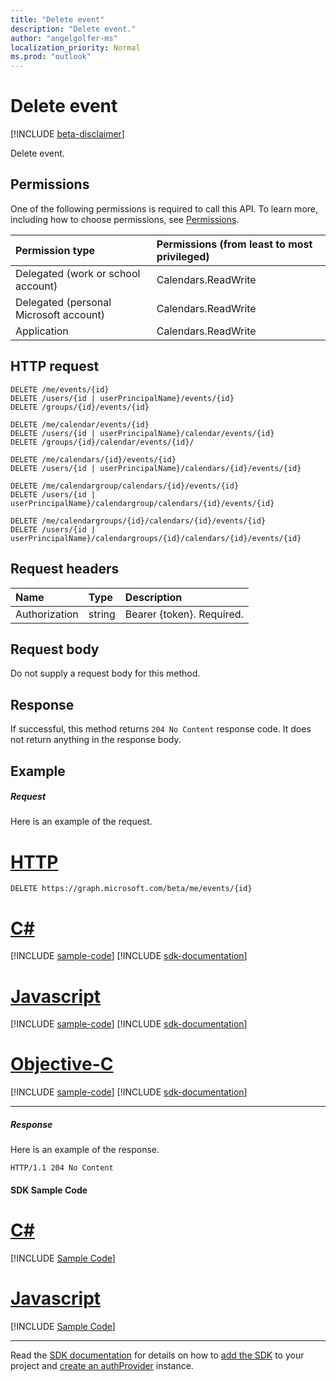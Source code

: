 ```yaml
---
title: "Delete event"
description: "Delete event."
author: "angelgolfer-ms"
localization_priority: Normal
ms.prod: "outlook"
---
```


# Delete event

[!INCLUDE [beta-disclaimer](../../includes/beta-disclaimer.md)]

Delete event.
## Permissions
One of the following permissions is required to call this API. To learn more, including how to choose permissions, see [Permissions](/graph/permissions-reference).

|Permission type      | Permissions (from least to most privileged)              |
|:--------------------|:---------------------------------------------------------|
|Delegated (work or school account) | Calendars.ReadWrite    |
|Delegated (personal Microsoft account) | Calendars.ReadWrite    |
|Application | Calendars.ReadWrite |

## HTTP request
<!-- { "blockType": "ignored" } -->
```http
DELETE /me/events/{id}
DELETE /users/{id | userPrincipalName}/events/{id}
DELETE /groups/{id}/events/{id}

DELETE /me/calendar/events/{id}
DELETE /users/{id | userPrincipalName}/calendar/events/{id}
DELETE /groups/{id}/calendar/events/{id}/

DELETE /me/calendars/{id}/events/{id}
DELETE /users/{id | userPrincipalName}/calendars/{id}/events/{id}

DELETE /me/calendargroup/calendars/{id}/events/{id}
DELETE /users/{id | userPrincipalName}/calendargroup/calendars/{id}/events/{id}

DELETE /me/calendargroups/{id}/calendars/{id}/events/{id}
DELETE /users/{id | userPrincipalName}/calendargroups/{id}/calendars/{id}/events/{id}
```
## Request headers
| Name       | Type | Description|
|:---------------|:--------|:----------|
| Authorization  | string  | Bearer {token}. Required. |

## Request body
Do not supply a request body for this method.

## Response

If successful, this method returns `204 No Content` response code. It does not return anything in the response body.

## Example
##### Request
Here is an example of the request.

# [HTTP](#tab/http)
<!-- {
  "blockType": "request",
  "name": "delete_event"
}-->
```http
DELETE https://graph.microsoft.com/beta/me/events/{id}
```
# [C#](#tab/csharp)
[!INCLUDE [sample-code](../includes/snippets/csharp/delete-event-csharp-snippets.md)]
[!INCLUDE [sdk-documentation](../includes/snippets/snippets-sdk-documentation-link.md)]

# [Javascript](#tab/javascript)
[!INCLUDE [sample-code](../includes/snippets/javascript/delete-event-javascript-snippets.md)]
[!INCLUDE [sdk-documentation](../includes/snippets/snippets-sdk-documentation-link.md)]

# [Objective-C](#tab/objc)
[!INCLUDE [sample-code](../includes/snippets/objc/delete-event-objc-snippets.md)]
[!INCLUDE [sdk-documentation](../includes/snippets/snippets-sdk-documentation-link.md)]

---

##### Response
Here is an example of the response. 
<!-- {
  "blockType": "response",
  "truncated": true
} -->
```http
HTTP/1.1 204 No Content
```
#### SDK Sample Code
# [C#](#tab/CS)
[!INCLUDE [Sample Code]( ../includes/delete_event-CS-snippets.md)]

# [Javascript](#tab/Javascript)
[!INCLUDE [Sample Code]( ../includes/delete_event-Javascript-snippets.md)]

---

Read the [SDK documentation](https://docs.microsoft.com/en-us/graph/sdks/sdks-overview) for details on how to [add the SDK](https://docs.microsoft.com/en-us/graph/sdks/sdk-installation) to your project and [create an authProvider](https://docs.microsoft.com/en-us/graph/sdks/choose-authentication-providers) instance.


<!-- uuid: 8fcb5dbc-d5aa-4681-8e31-b001d5168d79
2015-10-25 14:57:30 UTC -->
<!--
{
  "type": "#page.annotation",
  "description": "Delete event",
  "keywords": "",
  "section": "documentation",
  "tocPath": "",
  "suppressions": [
    "Error: /api-reference/beta/api/event-delete.md:\r\n      Exception processing links.\r\n    System.ArgumentException: Link Definition was null. Link text: !INCLUDE [Sample Code]( ../includes/delete_event-CS-snippets.md)\r\n      at ApiDoctor.Validation.DocFile.get_LinkDestinations()\r\n      at ApiDoctor.Validation.DocSet.ValidateLinks(Boolean includeWarnings, String[] relativePathForFiles, IssueLogger issues, Boolean requireFilenameCaseMatch, Boolean printOrphanedFiles)",
    "Error: /api-reference/beta/api/event-delete.md:\r\n      Exception processing links.\r\n    System.ArgumentException: Link Definition was null. Link text: !INCLUDE [Sample Code]( ../includes/delete_event-Javascript-snippets.md)\r\n      at ApiDoctor.Validation.DocFile.get_LinkDestinations()\r\n      at ApiDoctor.Validation.DocSet.ValidateLinks(Boolean includeWarnings, String[] relativePathForFiles, IssueLogger issues, Boolean requireFilenameCaseMatch, Boolean printOrphanedFiles)",
    "Error: /api-reference/beta/api/event-delete.md:\r\n      Exception processing links.\r\n    System.ArgumentException: Link Definition was null. Link text: !INCLUDE [beta-disclaimer](../../includes/beta-disclaimer.md)\r\n      at ApiDoctor.Validation.DocFile.get_LinkDestinations()\r\n      at ApiDoctor.Validation.DocSet.ValidateLinks(Boolean includeWarnings, String[] relativePathForFiles, IssueLogger issues, Boolean requireFilenameCaseMatch, Boolean printOrphanedFiles)"
  ]
}
-->
